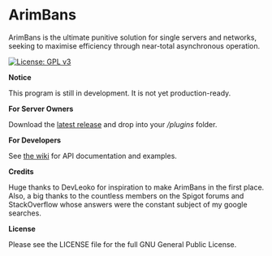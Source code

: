 # ArimBans
ArimBans is the ultimate punitive solution for single servers and networks, seeking to maximise efficiency through near-total asynchronous operation.

[![License: GPL v3](https://img.shields.io/badge/License-GPLv3-blue.svg)](https://www.gnu.org/licenses/gpl-3.0)


**Notice**

This program is still in development. It is not yet production-ready.


**For Server Owners**

Download the [latest release](https://github.com/A248/ArimBans/releases) and drop into your */plugins* folder.


**For Developers**

See [the wiki](https://github.com/A248/ArimBans/wiki) for API documentation and examples.


**Credits**

Huge thanks to DevLeoko for inspiration to make ArimBans in the first place.
Also, a big thanks to the countless members on the Spigot forums and StackOverflow whose answers were the constant subject of my google searches.

**License**

Please see the LICENSE file for the full GNU General Public License.
